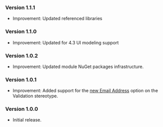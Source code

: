 ### Version 1.1.1

- Improvement: Updated referenced libraries

### Version 1.1.0

- Improvement: Updated for 4.3 UI modeling support

### Version 1.0.2

- Improvement: Updated module NuGet packages infrastructure.

### Version 1.0.1

- Improvement: Added support for the [new Email Address](https://github.com/IntentArchitect/Intent.Modules.NET/blob/development/Modules/Intent.Modules.Application.FluentValidation/release-notes.md#version-383) option on the Validation stereotype.

### Version 1.0.0

- Initial release.
